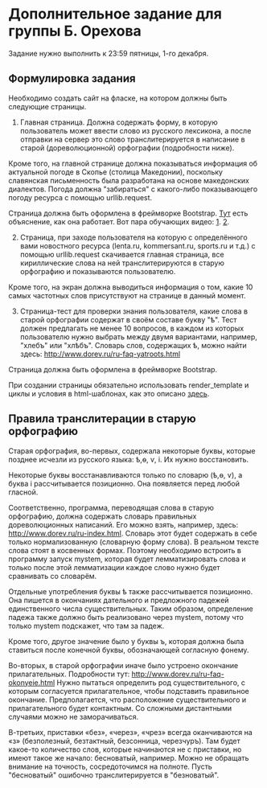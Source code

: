# Дополнительное задание для группы Б. Орехова

Задание нужно выполнить к 23:59 пятницы, 1-го декабря.

## Формулировка задания
Необходимо создать сайт на фласке, на котором должны быть следующие страницы.

1. Главная страница. Должна содержать форму, в которую пользователь может ввести слово из русского лексикона, а после отправки на сервер это слово транслитерируется в написание в старой (дореволюционной) орфографии (подробности ниже).

Кроме того, на главной странице должна показываться информация об актуальной погоде в Скопье (столица Македонии), поскольку славянская письменность была разработана на основе македонских диалектов. Погода должна "забираться" с какого-либо показывающего погоду ресурса с помощью urllib.request.

Страница должна быть оформлена в фреймворке Bootstrap. [Тут](http://ktonanovenkogo.ru/html/bootstrap/setochnaya-sistema-bootstrap-3-primer-raboty-chast-2.html) есть объяснение, как она работает. Вот пара обучающих видео: [1](https://www.youtube.com/watch?v=9N88P_CMQh0). [2](https://www.youtube.com/watch?v=AYkEfr-5b1o&list=PLypd1VrGv7FPokhw3f5pwBQTHsU9T2mBq).

2. Страница, при заходе пользователя на которую с определённого вами новостного ресурса (lenta.ru, kommersant.ru, sports.ru и т.д.) с помощью urllib.request скачивается главная страница, все кириллические слова на ней транслитерируются в старую орфографию и показываются пользователю.

Кроме того, на экран должна выводиться информация о том, какие 10 самых частотных слов присутствуют на странице в данный момент.

3. Страница-тест для проверки знания пользователя, какие слова в старой орфографии содержат в своём составе букву "ѣ". Тест должен предлагать не менее 10 вопросов, в каждом из которых пользователю нужно выбрать между двумя вариантами, например, "хлебъ" или "хлѣбъ". Словарь слов, содержащих ѣ, можно найти здесь: http://www.dorev.ru/ru-faq-yatroots.html

Страница должна быть оформлена в фреймворке Bootstrap.

При создании страницы обязательно использовать render_template и циклы и условия в html-шаблонах, как это описано [здесь](https://github.com/ancatmara/learnpython2017/blob/master/%D0%A1%D0%B5%D0%BC%D0%B8%D0%BD%D0%B0%D1%80%D1%8B/7%20%D0%A1%D0%B5%D0%BC%D0%B8%D0%BD%D0%B0%D1%80%20-%20flask%20intro.ipynb). 

## Правила транслитерации в старую орфографию
Старая орфография, во-первых, содержала некоторые буквы, которые позднее исчезли из русского языка: ѣ,ѳ, ѵ, і. Их нужно восстановить. 

Некоторые буквы восстанавливаются только по словарю (ѣ,ѳ, ѵ), а буква і рассчитывается позиционно. Она появляется перед любой гласной. 

Соответственно, программа, переводящая слова в старую орфографию, должна содержать словарь правильных дореволюционных написаний. Его можно взять, например, здесь: http://www.dorev.ru/ru-index.html. Словарь этот будет содержать в себе только нормализованную (словарную форму слова). В реальном тексте слова стоят в косвенных формах. Поэтому необходимо встроить в программу запуск mystem, которая будет лемматизировать слова и только после этой лемматизации каждое слово нужно будет сравнивать со словарём. 

Отдельные употребления буквы ѣ также рассчитывается позиционно. Она пишется в окончаниях дательного и предложного падежей единственного числа существительных. Таким образом, определение падежа также должно быть реализовано через mystem, потому что только mystem подскажет, что там за падеж.

Кроме того, другое значение было у буквы ъ, которая должна была ставиться после конечной буквы, обозначающей согласную фонему.

Во-вторых, в старой орфографии иначе было устроено окончание прилагательных. Подробности тут: http://www.dorev.ru/ru-faq-okonyeie.html Нужно пытаться определить род существительного,  с которым согласуется прилагательное, чтобы подставить правильное окончание. Предполагается, что расположение существительного и прилагательного будет контактным. Со сложными дистантными случаями можно не заморачиваться.

В-третьих, приставки «без», «через», «чрез» всегда оканчиваются на «з» (безполезный, безтактный, безсонница, черезчуръ). Там будет какое-то количество слов, которые начинаются не с приставки, но имеют такое же начало: бесноватый, например. Можно не обращать внимание на точность, сосредоточимся на полноте. Пусть "бесноватый" ошибочно транслитерируется в "безноватый". 
